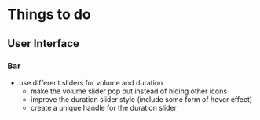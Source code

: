 # Things to do

## User Interface

### Bar
- use different sliders for volume and duration
  - make the volume slider pop out instead of hiding other icons
  - improve the duration slider style (include some form of hover effect)
  - create a unique handle for the duration slider